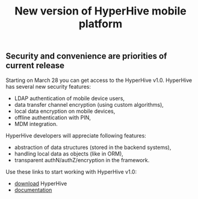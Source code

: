﻿---
layout: post
title: New version of HyperHive mobile platform
ceated_at: 2018-03-27
language: en
representation_img: /img/posts/news-hh rel.jpg 
description: HyperHive brings to the market new features, new benefits. Read more…
---

## Security and convenience are priorities of current release

Starting on March 28 you can get access to the HyperHive v1.0. HyperHive has several new security features:

* LDAP authentication of mobile device users,
* data transfer channel encryption (using custom algorithms),
* local data encryption on mobile devices,
* offline authentication with PIN,
* MDM integration.

HyperHive developers will appreciate following features:

* abstraction of data structures (stored in the backend systems),
* handling local data as objects (like in ORM),
* transparent authN/authZ/encryption in the framework.

Use these links to start working with HyperHive v1.0:

* [download][hh_distr] HyperHive
* [documentation][hh_doc]

[//]: #
   [hh_distr]: <https://eigenmethod.atlassian.net/wiki/display/HH10EN/2.+Download+and+install>
   [hh_doc]: <https://eigenmethod.atlassian.net/wiki>


